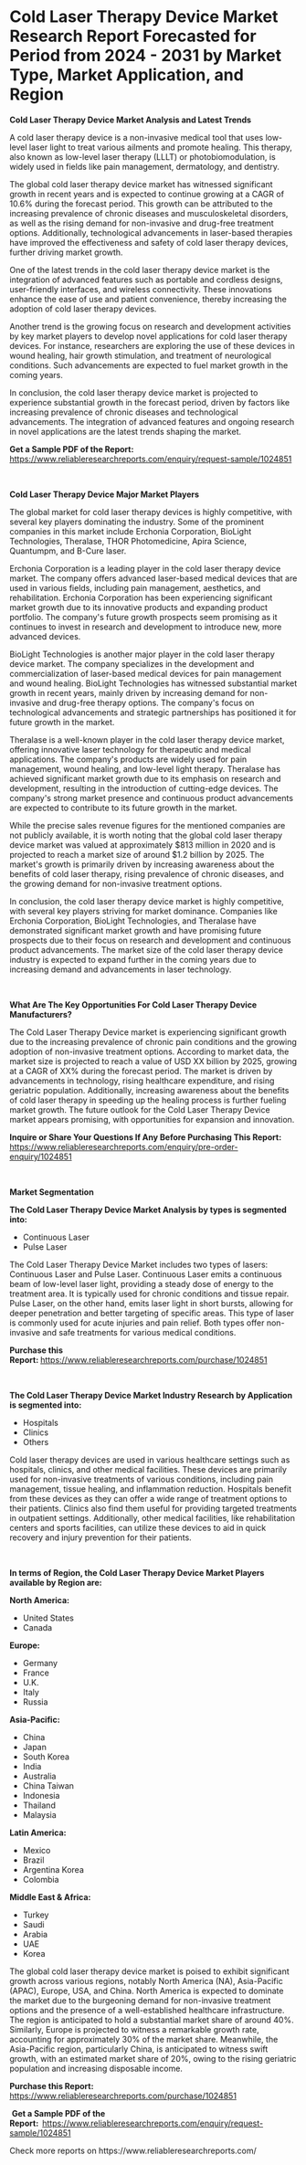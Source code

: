 <p><h1>Cold Laser Therapy Device Market Research Report Forecasted for Period from 2024 -  2031 by Market Type, Market Application, and Region</h1></p><p><strong>Cold Laser Therapy Device Market Analysis and Latest Trends</strong></p>
<p><p>A cold laser therapy device is a non-invasive medical tool that uses low-level laser light to treat various ailments and promote healing. This therapy, also known as low-level laser therapy (LLLT) or photobiomodulation, is widely used in fields like pain management, dermatology, and dentistry.</p><p>The global cold laser therapy device market has witnessed significant growth in recent years and is expected to continue growing at a CAGR of 10.6% during the forecast period. This growth can be attributed to the increasing prevalence of chronic diseases and musculoskeletal disorders, as well as the rising demand for non-invasive and drug-free treatment options. Additionally, technological advancements in laser-based therapies have improved the effectiveness and safety of cold laser therapy devices, further driving market growth.</p><p>One of the latest trends in the cold laser therapy device market is the integration of advanced features such as portable and cordless designs, user-friendly interfaces, and wireless connectivity. These innovations enhance the ease of use and patient convenience, thereby increasing the adoption of cold laser therapy devices.</p><p>Another trend is the growing focus on research and development activities by key market players to develop novel applications for cold laser therapy devices. For instance, researchers are exploring the use of these devices in wound healing, hair growth stimulation, and treatment of neurological conditions. Such advancements are expected to fuel market growth in the coming years.</p><p>In conclusion, the cold laser therapy device market is projected to experience substantial growth in the forecast period, driven by factors like increasing prevalence of chronic diseases and technological advancements. The integration of advanced features and ongoing research in novel applications are the latest trends shaping the market.</p></p>
<p><strong>Get a Sample PDF of the Report:&nbsp;</strong> <a href="https://www.reliableresearchreports.com/enquiry/request-sample/1024851">https://www.reliableresearchreports.com/enquiry/request-sample/1024851</a></p>
<p>&nbsp;</p>
<p><strong>Cold Laser Therapy Device Major Market Players</strong></p>
<p><p>The global market for cold laser therapy devices is highly competitive, with several key players dominating the industry. Some of the prominent companies in this market include Erchonia Corporation, BioLight Technologies, Theralase, THOR Photomedicine, Apira Science, Quantumpm, and B-Cure laser.</p><p>Erchonia Corporation is a leading player in the cold laser therapy device market. The company offers advanced laser-based medical devices that are used in various fields, including pain management, aesthetics, and rehabilitation. Erchonia Corporation has been experiencing significant market growth due to its innovative products and expanding product portfolio. The company's future growth prospects seem promising as it continues to invest in research and development to introduce new, more advanced devices.</p><p>BioLight Technologies is another major player in the cold laser therapy device market. The company specializes in the development and commercialization of laser-based medical devices for pain management and wound healing. BioLight Technologies has witnessed substantial market growth in recent years, mainly driven by increasing demand for non-invasive and drug-free therapy options. The company's focus on technological advancements and strategic partnerships has positioned it for future growth in the market.</p><p>Theralase is a well-known player in the cold laser therapy device market, offering innovative laser technology for therapeutic and medical applications. The company's products are widely used for pain management, wound healing, and low-level light therapy. Theralase has achieved significant market growth due to its emphasis on research and development, resulting in the introduction of cutting-edge devices. The company's strong market presence and continuous product advancements are expected to contribute to its future growth in the market.</p><p>While the precise sales revenue figures for the mentioned companies are not publicly available, it is worth noting that the global cold laser therapy device market was valued at approximately $813 million in 2020 and is projected to reach a market size of around $1.2 billion by 2025. The market's growth is primarily driven by increasing awareness about the benefits of cold laser therapy, rising prevalence of chronic diseases, and the growing demand for non-invasive treatment options.</p><p>In conclusion, the cold laser therapy device market is highly competitive, with several key players striving for market dominance. Companies like Erchonia Corporation, BioLight Technologies, and Theralase have demonstrated significant market growth and have promising future prospects due to their focus on research and development and continuous product advancements. The market size of the cold laser therapy device industry is expected to expand further in the coming years due to increasing demand and advancements in laser technology.</p></p>
<p>&nbsp;</p>
<p><strong>What Are The Key Opportunities For Cold Laser Therapy Device Manufacturers?</strong></p>
<p><p>The Cold Laser Therapy Device market is experiencing significant growth due to the increasing prevalence of chronic pain conditions and the growing adoption of non-invasive treatment options. According to market data, the market size is projected to reach a value of USD XX billion by 2025, growing at a CAGR of XX% during the forecast period. The market is driven by advancements in technology, rising healthcare expenditure, and rising geriatric population. Additionally, increasing awareness about the benefits of cold laser therapy in speeding up the healing process is further fueling market growth. The future outlook for the Cold Laser Therapy Device market appears promising, with opportunities for expansion and innovation.</p></p>
<p><strong>Inquire or Share Your Questions If Any Before Purchasing This Report:</strong> <a href="https://www.reliableresearchreports.com/enquiry/pre-order-enquiry/1024851">https://www.reliableresearchreports.com/enquiry/pre-order-enquiry/1024851</a></p>
<p>&nbsp;</p>
<p><strong>Market Segmentation</strong></p>
<p><strong>The Cold Laser Therapy Device Market Analysis by types is segmented into:</strong></p>
<p><ul><li>Continuous Laser</li><li>Pulse Laser</li></ul></p>
<p><p>The Cold Laser Therapy Device Market includes two types of lasers: Continuous Laser and Pulse Laser. Continuous Laser emits a continuous beam of low-level laser light, providing a steady dose of energy to the treatment area. It is typically used for chronic conditions and tissue repair. Pulse Laser, on the other hand, emits laser light in short bursts, allowing for deeper penetration and better targeting of specific areas. This type of laser is commonly used for acute injuries and pain relief. Both types offer non-invasive and safe treatments for various medical conditions.</p></p>
<p><strong>Purchase this Report:&nbsp;</strong><a href="https://www.reliableresearchreports.com/purchase/1024851">https://www.reliableresearchreports.com/purchase/1024851</a></p>
<p>&nbsp;</p>
<p><strong>The Cold Laser Therapy Device Market Industry Research by Application is segmented into:</strong></p>
<p><ul><li>Hospitals</li><li>Clinics</li><li>Others</li></ul></p>
<p><p>Cold laser therapy devices are used in various healthcare settings such as hospitals, clinics, and other medical facilities. These devices are primarily used for non-invasive treatments of various conditions, including pain management, tissue healing, and inflammation reduction. Hospitals benefit from these devices as they can offer a wide range of treatment options to their patients. Clinics also find them useful for providing targeted treatments in outpatient settings. Additionally, other medical facilities, like rehabilitation centers and sports facilities, can utilize these devices to aid in quick recovery and injury prevention for their patients.</p></p>
<p>&nbsp;</p>
<p><strong>In terms of Region, the Cold Laser Therapy Device Market Players available by Region are:</strong></p>
<p>
    <p> <strong> North America: </strong>
        <ul>
            <li>United States</li>
            <li>Canada</li>
        </ul>
        </p> 
    <p> <strong> Europe: </strong>
        <ul>
            <li>Germany</li>
            <li>France</li>
            <li>U.K.</li>
            <li>Italy</li>
            <li>Russia</li>
        </ul>
        </p> 
    <p> <strong> Asia-Pacific: </strong>
        <ul>
            <li>China</li>
            <li>Japan</li>
            <li>South Korea</li>
            <li>India</li>
            <li>Australia</li>
            <li>China Taiwan</li>
            <li>Indonesia</li>
            <li>Thailand</li>
            <li>Malaysia</li>
        </ul>
        </p> 
    <p> <strong> Latin America: </strong>
        <ul>
            <li>Mexico</li>
            <li>Brazil</li>
            <li>Argentina Korea</li>
            <li>Colombia</li>
        </ul>
        </p> 
    <p> <strong> Middle East & Africa: </strong>
        <ul>
            <li>Turkey</li>
            <li>Saudi</li>
            <li>Arabia</li>
            <li>UAE</li>
            <li>Korea</li>
        </ul>
    </p>
    </p>
<p><p>The global cold laser therapy device market is poised to exhibit significant growth across various regions, notably North America (NA), Asia-Pacific (APAC), Europe, USA, and China. North America is expected to dominate the market due to the burgeoning demand for non-invasive treatment options and the presence of a well-established healthcare infrastructure. The region is anticipated to hold a substantial market share of around 40%. Similarly, Europe is projected to witness a remarkable growth rate, accounting for approximately 30% of the market share. Meanwhile, the Asia-Pacific region, particularly China, is anticipated to witness swift growth, with an estimated market share of 20%, owing to the rising geriatric population and increasing disposable income.</p></p>
<p><strong>Purchase this Report: </strong><a href="https://www.reliableresearchreports.com/purchase/1024851">https://www.reliableresearchreports.com/purchase/1024851</a></p>
<p>&nbsp;<strong>Get a Sample PDF of the Report:&nbsp;&nbsp;</strong><a href="https://www.reliableresearchreports.com/enquiry/request-sample/1024851">https://www.reliableresearchreports.com/enquiry/request-sample/1024851</a></p>
<p><strong></strong></p>
<p>Check more reports on https://www.reliableresearchreports.com/</p>